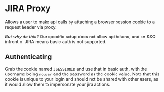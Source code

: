 # JIRA Proxy

Allows a user to make api calls by attaching a browser session cookie to a request header via proxy.

*But why do this?* Our specific setup does not allow api tokens, and an SSO infront of JIRA means basic auth is not supported.

## Authenticating

Grab the cookie named `JSESSIONID` and use that in basic auth, with the username being `nouser` and the password as the cookie value. Note that this cookie is unique to your login and should not be shared with other users, as it would allow them to impersonate your jira actions.